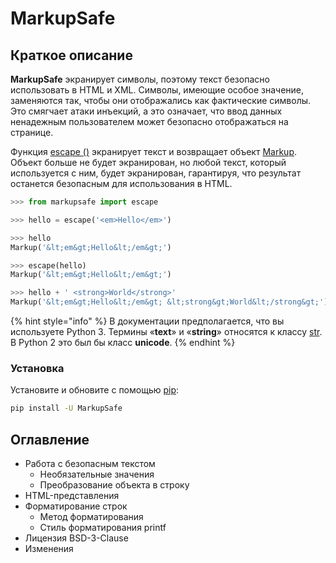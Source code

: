 # MarkupSafe

## Краткое описание

**MarkupSafe** экранирует символы, поэтому текст безопасно использовать в HTML и XML. Символы, имеющие особое значение, заменяются так, чтобы они отображались как фактические символы. Это смягчает атаки инъекций, а это означает, что ввод данных ненадежным пользователем может безопасно отображаться на странице.

Функция [escape ()](rabota-s-bezopasnym-tekstom.md#markupsafe-escape) экранирует текст и возвращает объект [Markup](rabota-s-bezopasnym-tekstom.md#class-markupsafe-markup). Объект больше не будет экранирован, но любой текст, который используется с ним, будет экранирован, гарантируя, что результат останется безопасным для использования в HTML.

```python
>>> from markupsafe import escape

>>> hello = escape('<em>Hello</em>')

>>> hello
Markup('&lt;em&gt;Hello&lt;/em&gt;')

>>> escape(hello)
Markup('&lt;em&gt;Hello&lt;/em&gt;')

>>> hello + ' <strong>World</strong>'
Markup('&lt;em&gt;Hello&lt;/em&gt; &lt;strong&gt;World&lt;/strong&gt;')
```

{% hint style="info" %}
В документации предполагается, что вы используете Python 3. Термины «**text**» и «**string**» относятся к классу [str](https://docs.python.org/3/library/stdtypes.html#str). В Python 2 это был бы класс **unicode**.
{% endhint %}

### Установка

Установите и обновите с помощью [pip](https://pip.pypa.io/en/stable/quickstart/):

```bash
pip install -U MarkupSafe
```

## Оглавление

* Работа с безопасным текстом
  * Необязательные значения
  * Преобразование объекта в строку
* HTML-представления
* Форматирование строк
  * Метод форматирования
  * Стиль форматирования printf
* Лицензия BSD-3-Clause
* Изменения
